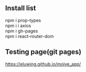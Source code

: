 ## Install list
npm i prop-types  
npm i i axios  
npm i gh-pages  
npm i react-router-dom  

## Testing page(git pages)
https://eluwing.github.io/moive_app/
